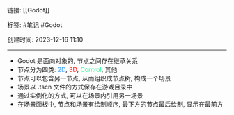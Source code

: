 链接: [[Godot]]

标签: #笔记 #Godot

创建时间: 2023-12-16 11:10

---

- Godot 是面向对象的, 节点之间存在继承关系
- 节点分为四类: <span style="color:dodgerblue">2D</span>, <span style="color:red">3D</span>, <span style="color:springgreen">Control</span>, 其他
- 节点可以包含另一节点, 从而组织成节点树, 构成一个场景
- 场景以 .tscn 文件的方式保存在游戏目录中
- 通过实例化的方式, 可以在场景内引用另一场景
- 在场景面板中, 节点和场景有绘制顺序, 最下方的节点最后绘制, 显示在最前方